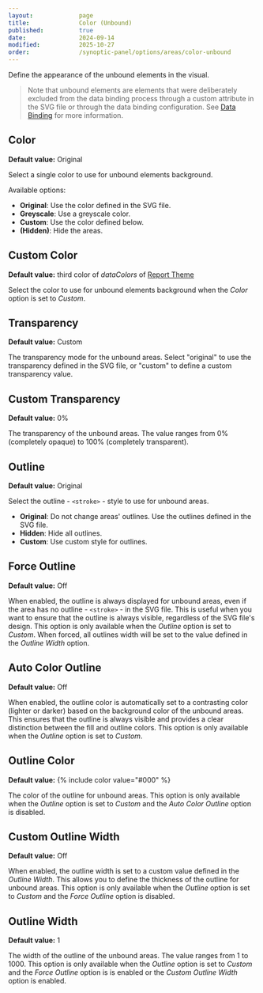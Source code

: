 ```yaml
---
layout:             page
title:              Color (Unbound)
published:          true
date:               2024-09-14
modified:           2025-10-27
order:              /synoptic-panel/options/areas/color-unbound
---
```


Define the appearance of the unbound elements in the visual.

> Note that unbound elements are elements that were deliberately excluded from the data binding process through a custom attribute in the SVG file or through the data binding configuration. See [Data Binding](../../concepts/data-binding.md#unbinding-areas) for more information.

## Color

**Default value:** Original

Select a single color to use for unbound elements background.

Available options:

- **Original**: Use the color defined in the SVG file.
- **Greyscale**: Use a greyscale color.
- **Custom**: Use the color defined below.
- **(Hidden)**: Hide the areas.

## Custom Color

**Default value:** third color of *dataColors* of [Report Theme](../../features/themes.md)

Select the color to use for unbound elements background when the *Color* option is set to *Custom*.

## Transparency

**Default value:** Custom

The transparency mode for the unbound areas. Select "original" to use the transparency defined in the SVG file, or "custom" to define a custom transparency value.

## Custom Transparency

**Default value:** 0%

The transparency of the unbound areas. The value ranges from 0% (completely opaque) to 100% (completely transparent).

## Outline

**Default value:** Original

Select the outline - `<stroke>` - style to use for unbound areas.

- **Original**: Do not change areas' outlines. Use the outlines defined in the SVG file.
- **Hidden**: Hide all outlines.
- **Custom**: Use custom style for outlines.

## Force Outline

**Default value:** Off

When enabled, the outline is always displayed for unbound areas, even if the area has no outline - `<stroke>` - in the SVG file. This is useful when you want to ensure that the outline is always visible, regardless of the SVG file's design. This option is only available when the *Outline* option is set to *Custom*. 
When forced, all outlines width will be set to the value defined in the *Outline Width* option.

## Auto Color Outline

**Default value:** Off

When enabled, the outline color is automatically set to a contrasting color (lighter or darker) based on the background color of the unbound areas. This ensures that the outline is always visible and provides a clear distinction between the fill and outline colors. This option is only available when the *Outline* option is set to *Custom*.

## Outline Color

**Default value:** {% include color value="#000" %}

The color of the outline for unbound areas. This option is only available when the *Outline* option is set to *Custom* and the *Auto Color Outline* option is disabled.

## Custom Outline Width

**Default value:** Off

When enabled, the outline width is set to a custom value defined in the *Outline Width*. This allows you to define the thickness of the outline for unbound areas. This option is only available when the *Outline* option is set to *Custom* and the *Force Outline* option is disabled. 

## Outline Width

**Default value:** 1

The width of the outline of the unbound areas. The value ranges from 1 to 1000. This option is only available when the *Outline* option is set to *Custom* and the *Force Outline* option is is enabled or the *Custom Outline Width* option is enabled.